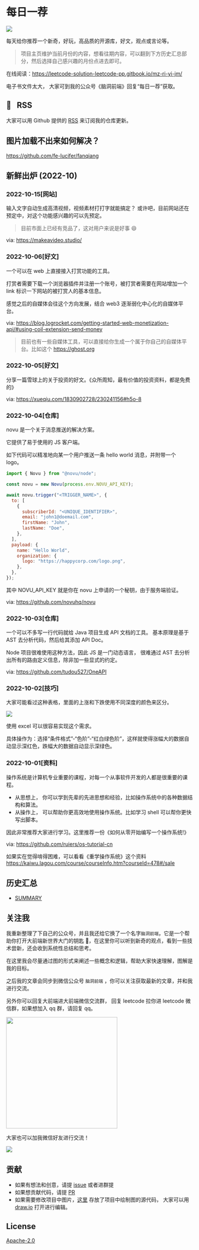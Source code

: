 # 每日一荐

![](https://tva1.sinaimg.cn/large/006y8mN6ly1g8d0sktqrwj30hs07maae.jpg)

每天给你推荐一个新奇，好玩，高品质的开源库，好文，观点或言论等。

> 项目主页维护当前月份的内容，想看往期内容，可以翻到下方历史汇总部分，然后选择自己感兴趣的月份点进去即可。

在线阅读：https://leetcode-solution-leetcode-pp.gitbook.io/mz-ri-yi-jm/

电子书文件太大， 大家可到我的公众号《脑洞前端》回复“每日一荐”获取。

## :newspaper: &nbsp; RSS

大家可以用 Github 提供的 [RSS](https://github.com/azl397985856/daily-featured/commits.atom) 来订阅我的仓库更新。

## 图片加载不出来如何解决？

<https://github.com/fe-lucifer/fanqiang>

## 新鲜出炉 (2022-10)

### 2022-10-15[网站]

输入文字自动生成高清视频，视频素材打打字就能搞定？ 或许吧，目前网站还在预定中，对这个功能感兴趣的可以先预定。

> 目前市面上已经有竞品了，这对用户来说是好事 😄

via: https://makeavideo.studio/

### 2022-10-06[好文]

一个可以在 web 上直接接入打赏功能的工具。

打赏者需要下载一个浏览器插件并注册一个账号，被打赏者需要在网站增加一个 link 标识一下网站的被打赏人的基本信息。

感觉之后的自媒体会往这个方向发展，结合 web3 逐渐弱化中心化的自媒体平台。

via: https://blog.logrocket.com/getting-started-web-monetization-api/#using-coil-extension-send-money

> 目前也有一些自媒体工具，可以直接给你生成一个属于你自己的自媒体平台。比如这个 https://ghost.org

### 2022-10-05[好文]

分享一篇雪球上的关于投资的好文。《众所周知，最有价值的投资资料，都是免费的》

via: https://xueqiu.com/1830902728/230241156#h5o-8

### 2022-10-04[仓库]

novu 是一个关于消息推送的解决方案。

它提供了易于使用的 JS 客户端。

如下代码可以精准地向某一个用户推送一条 hello world 消息，并附带一个 logo。

```js
import { Novu } from "@novu/node";

const novu = new Novu(process.env.NOVU_API_KEY);

await novu.trigger("<TRIGGER_NAME>", {
  to: [
    {
      subscriberId: "<UNIQUE_IDENTIFIER>",
      email: "john1@doemail.com",
      firstName: "John",
      lastName: "Doe",
    },
  ],
  payload: {
    name: "Hello World",
    organization: {
      logo: "https://happycorp.com/logo.png",
    },
  },
});
```

其中 NOVU_API_KEY 就是你在 novu 上申请的一个秘钥，由于服务端验证。

via: https://github.com/novuhq/novu

### 2022-10-03[仓库]

一个可以不多写一行代码就给 Java 项目生成 API 文档的工具。 基本原理是基于 AST 去分析代码，然后给其添加 API Doc。

Node 项目很难使用这种方法，因此 JS 是一门动态语言， 很难通过 AST 去分析出所有的路由定义信息，除非加一些显式的约定。

via: https://github.com/tudou527/OneAPI

### 2022-10-02[技巧]

大家可能看过这种表格，里面的上涨和下跌使用不同深度的颜色来区分。

![](https://tva1.sinaimg.cn/large/006y8mN6ly1h6qsaflgmbj30do0l4jvn.jpg)

使用 excel 可以很容易实现这个需求。

具体操作为：选择“条件格式”-“色阶”-“红白绿色阶”，这样就使得涨幅大的数据自动显示深红色，跌幅大的数据自动显示深绿色。

### 2022-10-01[资料]

操作系统是计算机专业重要的课程，对每一个从事软件开发的人都是很重要的课程。

- 从思想上， 你可以学到先辈的先进思想和经验，比如操作系统中的各种数据结构和算法。
- 从操作上， 可以帮助你更高效地使用操作系统。比如学习 shell 可以帮你更快写出脚本。

因此非常推荐大家进行学习。这里推荐一份《如何从零开始编写一个操作系统!》

via: https://github.com/ruiers/os-tutorial-cn

如果实在觉得啃得困难，可以看看《重学操作系统》这个资料 https://kaiwu.lagou.com/course/courseInfo.htm?courseId=478#/sale

## 历史汇总

- [SUMMARY](./SUMMARY.md)

## 关注我

我重新整理了下自己的公众号，并且我还给它换了一个名字`脑洞前端`，它是一个帮助你打开大前端新世界大门的钥匙 🔑，在这里你可以听到新奇的观点，看到一些技术尝新，还会收到系统性总结和思考。

在这里我会尽量通过图的形式来阐述一些概念和逻辑，帮助大家快速理解，图解是我的目标。

之后我的文章会同步到微信公众号 `脑洞前端` ，你可以关注获取最新的文章，并和我进行交流。

另外你可以回复大前端进大前端微信交流群， 回复 leetcode 拉你进 leetcode 微信群，如果想加入 qq 群，请回复 qq。

<img width="300" src="https://tva1.sinaimg.cn/large/006y8mN6ly1g7he9xdtmyj30by0byaac.jpg">

大家也可以加我微信好友进行交流！

![](https://tva1.sinaimg.cn/large/008i3skNly1gx11szd02ej30e80e8dg3.jpg)

## 贡献

- 如果有想法和创意，请提 [issue](https://github.com/azl397985856/daily-featured/issues) 或者进群提
- 如果想贡献代码，请提 [PR](https://github.com/azl397985856/daily-featured/pulls)
- 如果需要修改项目中图片，[这里](./assets/) 存放了项目中绘制图的源代码， 大家可以用 [draw.io](https://www.draw.io/) 打开进行编辑。

## License

[Apache-2.0](./LICENSE)
